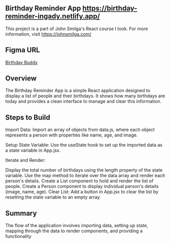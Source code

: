 ## Birthday Reminder App https://birthday-reminder-ingady.netlify.app/
This project is a part of John Smilga's React course I took. For more information, visit https://johnsmilga.com/

## Figma URL
[Birthday Buddy](https://www.figma.com/file/e2vsLe9DMnXZIygNHkwGL1/Birthday-buddy?node-id=0%3A1&t=AGNWdO5QQGOoNCfD-1)

## Overview
The Birthday Reminder App is a simple React application designed to display a list of people and their birthdays. It shows how many birthdays are today and provides a clean interface to manage and clear this information.

## Steps to Build
Import Data: Import an array of objects from data.js, where each object represents a person with properties like name, age, and image.

Setup State Variable: Use the useState hook to set up the imported data as a state variable in App.jsx.

Iterate and Render:

Display the total number of birthdays using the length property of the state variable.
Use the map method to iterate over the data array and render each person's details.
Create a List component to hold and render the list of people.
Create a Person component to display individual person's details (image, name, age).
Clear List: Add a button in App.jsx to clear the list by resetting the state variable to an empty array.

## Summary
The flow of the application involves importing data, setting up state, mapping through the data to render components, and providing a functionality
